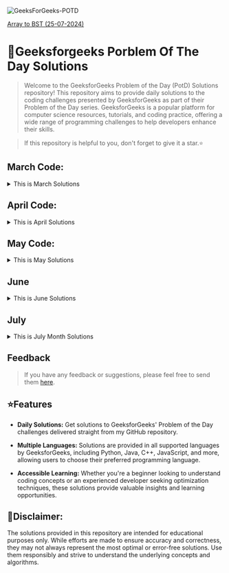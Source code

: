 
![GeeksForGeeks-POTD](https://socialify.git.ci/HackResist/GeeksforGeeks-POTD/image?description=1&descriptionEditable=Welcome%20to%20the%20repository.%20This%20repository%20Helps%20to%20Improve%20Your%20Coding%20Skills.%20&font=Rokkitt&name=1&owner=1&pattern=Solid&stargazers=1&theme=Dark)

[Array to BST
(25-07-2024)](https://github.com/HackResist/GeeksForGeeks-POTD/tree/main/July%202024/25-07-2024) 

<!--
<p align="center">
  <a href="#blank"><img src="Geeksforgeeks.png" alt="HackResist"></a>
</p>
<div align='left'>
-->
<h1>📖Geeksforgeeks Porblem Of The Day Solutions</h1> 
</div>

 >Welcome to the GeeksforGeeks Problem of the Day (PotD) Solutions repository! This repository aims to provide daily solutions to the coding challenges presented by GeeksforGeeks as part of their Problem of the Day series. GeeksforGeeks is a popular platform for computer science resources, tutorials, and coding practice, offering a wide range of programming challenges to help developers enhance their skills.

 
 >If this repository is helpful to you, don't forget to give it a star.⭐
## March Code:
<details>
<summary>This is March Solutions</summary>

[17-03-2024](https://github.com/HackResist/GeeksForGeeks-POTD/tree/main/17-03-2024)

[18-03-2024](https://github.com/HackResist/GeeksForGeeks-POTD/tree/main/18-03-2024)

[19-03-2024](https://github.com/HackResist/GeeksForGeeks-POTD/tree/main/19-03-2024)

[20-03-2024](https://github.com/HackResist/GeeksForGeeks-POTD/tree/main/20-03-2024) 

[21-03-2024](https://github.com/HackResist/GeeksForGeeks-POTD/tree/main/21-03-2024)

[22-03-2024](https://github.com/HackResist/GeeksForGeeks-POTD/tree/main/22-03-2024)

[23-03-2024](https://github.com/HackResist/GeeksForGeeks-POTD/tree/main/23-03-2024)

[24-03-2024](https://github.com/HackResist/GeeksForGeeks-POTD/tree/main/24-03-2024) 

[25-03-2024](https://github.com/HackResist/GeeksForGeeks-POTD/tree/main/25-03-2024)

[26-03-2024](https://github.com/HackResist/GeeksForGeeks-POTD/tree/main/26-03-2024)

[27-03-2024](https://github.com/HackResist/GeeksForGeeks-POTD/tree/main/27-03-2024)

[28-03-2024](https://github.com/HackResist/GeeksForGeeks-POTD/tree/main/28-03-2024) 


[30-03-2024](https://github.com/HackResist/GeeksForGeeks-POTD/tree/main/30-03-2024)

[31-03-2024](https://github.com/HackResist/GeeksForGeeks-POTD/tree/main/31-03-2024) 


</details>


## April Code:
<details>
<summary>This is April Solutions</summary>

[01-04-2024](https://github.com/HackResist/GeeksForGeeks-POTD/tree/main/1-04-2024)

[02-04-2024](https://github.com/HackResist/GeeksForGeeks-POTD/tree/main/2-04-2024)

[03-04-2024](https://github.com/HackResist/GeeksForGeeks-POTD/tree/main/03-04-2024)

[04-04-2024](https://github.com/HackResist/GeeksForGeeks-POTD/tree/main/04-04-2024)

[05-04-2024](https://github.com/HackResist/GeeksForGeeks-POTD/tree/main/05-04-2024)

[06-04-2024](https://github.com/HackResist/GeeksForGeeks-POTD/tree/main/06-04-2024)

[07-04-2024](https://github.com/HackResist/GeeksForGeeks-POTD/tree/main/07-04-2024)

[08-04-2024](https://github.com/HackResist/GeeksForGeeks-POTD/tree/main/08-04-2024)

[09-04-2024](https://github.com/HackResist/GeeksForGeeks-POTD/tree/main/09-04-2024)

[10-04-2024](https://github.com/HackResist/GeeksForGeeks-POTD/tree/main/10-04-2024)

[11-04-2024](https://github.com/HackResist/GeeksForGeeks-POTD/tree/main/11-04-2024)

[12-04-2024](https://github.com/HackResist/GeeksForGeeks-POTD/tree/main/12-04-2024)

[13-04-2024](https://github.com/HackResist/GeeksForGeeks-POTD/tree/main/13-04-2024)

[14-04-2024](https://github.com/HackResist/GeeksForGeeks-POTD/tree/main/14-04-2024)


[15-04-2024](https://github.com/HackResist/GeeksForGeeks-POTD/tree/main/15-04-2024)

[16-04-2024](https://github.com/HackResist/GeeksForGeeks-POTD/tree/main/16-04-2024)

[17-04-2024](https://github.com/HackResist/GeeksForGeeks-POTD/tree/main/17-04-2024)

[18-04-2024](https://github.com/HackResist/GeeksForGeeks-POTD/tree/main/18-04-2024)

[19-04-2024](https://github.com/HackResist/GeeksForGeeks-POTD/tree/main/19-04-2024)

[20-04-2024](https://github.com/HackResist/GeeksForGeeks-POTD/tree/main/20-04-2024)

[21-04-2024](https://github.com/HackResist/GeeksForGeeks-POTD/tree/main/21-04-2024)

[22-04-2024](https://github.com/HackResist/GeeksForGeeks-POTD/tree/main/22-04-2024)

[23-04-2024](https://github.com/HackResist/GeeksForGeeks-POTD/tree/main/23-04-2024)

[24-04-2024](https://github.com/HackResist/GeeksForGeeks-POTD/tree/main/24-04-2024)

[25-04-2024](https://github.com/HackResist/GeeksForGeeks-POTD/tree/main/25-04-2024)

[26-04-2024](https://github.com/HackResist/GeeksForGeeks-POTD/tree/main/26-04-2024)

[27-04-2024](https://github.com/HackResist/GeeksForGeeks-POTD/tree/main/27-04-2024)

[28-04-2024](https://github.com/HackResist/GeeksForGeeks-POTD/tree/main/28-04-2024)

[30-04-2024](https://github.com/HackResist/GeeksForGeeks-POTD/tree/main/30-04-2024)

</details>

## May Code:
<details>
<summary>This is May Solutions</summary>

[01-05-2024](https://github.com/HackResist/GeeksForGeeks-POTD/tree/main/01-05-2024)

[02-05-2024](https://github.com/HackResist/GeeksForGeeks-POTD/tree/main/02-05-2024)

[03-05-2024](https://github.com/HackResist/GeeksForGeeks-POTD/tree/main/03-05-2024)

[04-05-2024](https://github.com/HackResist/GeeksForGeeks-POTD/tree/main/04-05-2024)

[05-05-2024](https://github.com/HackResist/GeeksForGeeks-POTD/tree/main/05-05-2024)

[06-05-2024](https://github.com/HackResist/GeeksForGeeks-POTD/tree/main/06-05-2024)

[07-05-2024](https://github.com/HackResist/GeeksForGeeks-POTD/tree/main/07-05-2024)

[08-05-2024](https://github.com/HackResist/GeeksForGeeks-POTD/tree/main/08-05-2024)

[09-05-2024](https://github.com/HackResist/GeeksForGeeks-POTD/tree/main/09-05-2024)

[10-05-2024](https://github.com/HackResist/GeeksForGeeks-POTD/tree/main/10-05-2024)

[11-05-2024](https://github.com/HackResist/GeeksForGeeks-POTD/tree/main/11-05-2024)

[12-05-2024](https://github.com/HackResist/GeeksForGeeks-POTD/tree/main/12-05-2024)

[13-05-2024](https://github.com/HackResist/GeeksForGeeks-POTD/tree/main/13-05-2024)

</details>

## June

<details>
  <summary>This is June Solutions</summary>
  
  [06-06-2024](https://github.com/HackResist/GeeksForGeeks-POTD/tree/main/June/06-06-2024)
  
  [07-06-2024](https://github.com/HackResist/GeeksForGeeks-POTD/tree/main/June/07-06-2024)
  
  [08-06-2024](https://github.com/HackResist/GeeksForGeeks-POTD/tree/main/June/08-06-2024)
  
  [09-06-2024](https://github.com/HackResist/GeeksForGeeks-POTD/tree/main/June/09-06-2024)
  
  [10-06-2024](https://github.com/HackResist/GeeksForGeeks-POTD/tree/main/June/10-06-2024)
  
  [11-06-2024](https://github.com/HackResist/GeeksForGeeks-POTD/tree/main/June/11-06-2024)
  
  [12-06-2024](https://github.com/HackResist/GeeksForGeeks-POTD/tree/main/June/12-06-2024)
  
  [13-06-2024](https://github.com/HackResist/GeeksForGeeks-POTD/tree/main/June/13-06-2024)
  
  [14-06-2024](https://github.com/HackResist/GeeksForGeeks-POTD/tree/main/June/14-06-2024)
  
  [15-06-2024](https://github.com/HackResist/GeeksForGeeks-POTD/tree/main/June/15-06-2024)
  
  [16-06-2024](https://github.com/HackResist/GeeksForGeeks-POTD/tree/main/June/16-06-2024)
  
  [17-06-2024](https://github.com/HackResist/GeeksForGeeks-POTD/tree/main/June/17-06-2024)
  
  [18-06-2024](https://github.com/HackResist/GeeksForGeeks-POTD/tree/main/June/18-06-2024)
  
  [19-06-2024](https://github.com/HackResist/GeeksForGeeks-POTD/tree/main/June/19-06-2024)
  
  [20-06-2024](https://github.com/HackResist/GeeksForGeeks-POTD/tree/main/June/20-06-2024)
  
  [21-06-2024](https://github.com/HackResist/GeeksForGeeks-POTD/tree/main/June/21-06-2024)
  
  [22-06-2024](https://github.com/HackResist/GeeksForGeeks-POTD/tree/main/June/22-06-2024)
  
  [23-06-2024](https://github.com/HackResist/GeeksForGeeks-POTD/tree/main/June/23-06-2024)
  
  [24-06-2024](https://github.com/HackResist/GeeksForGeeks-POTD/tree/main/June/24-06-2024)
  
  [25-06-2024](https://github.com/HackResist/GeeksForGeeks-POTD/tree/main/June/25-06-2024)
  
  [26-06-2024](https://github.com/HackResist/GeeksForGeeks-POTD/tree/main/June/26-06-2024)
  
  [27-06-2024](https://github.com/HackResist/GeeksForGeeks-POTD/tree/main/June/27-06-2024)
  
  [28-06-2024](https://github.com/HackResist/GeeksForGeeks-POTD/tree/main/June/28-06-2024)
  
  [29-06-2024](https://github.com/HackResist/GeeksForGeeks-POTD/tree/main/June/29-06-2024)
  
  [30-06-2024](https://github.com/HackResist/GeeksForGeeks-POTD/tree/main/June/30-06-2024)
</details>

## July

<details>
  <summary>This is July Month Solutions</summary>
    
  [02-07-2024](https://github.com/HackResist/GeeksForGeeks-POTD/tree/main/July%202024/02-07-2024)
  
  [03-07-2024](https://github.com/HackResist/GeeksForGeeks-POTD/tree/main/July%202024/03-07-2024)
  
  [04-07-2024](https://github.com/HackResist/GeeksForGeeks-POTD/tree/main/July%202024/04-07-2024)
  
  [05-07-2024](https://github.com/HackResist/GeeksForGeeks-POTD/tree/main/July%202024/05-07-2024)
  
  [06-07-2024](https://github.com/HackResist/GeeksForGeeks-POTD/tree/main/July%202024/06-07-2024)
  
  [08-07-2024](https://github.com/HackResist/GeeksForGeeks-POTD/tree/main/July%202024/08-07-2024)
  
  [09-07-2024](https://github.com/HackResist/GeeksForGeeks-POTD/tree/main/July%202024/09-07-2024)
  
  [10-07-2024](https://github.com/HackResist/GeeksForGeeks-POTD/tree/main/July%202024/10-07-2024)
  
  [11-07-2024](https://github.com/HackResist/GeeksForGeeks-POTD/tree/main/July%202024/11-07-2024)
  
  [12-07-2024](https://github.com/HackResist/GeeksForGeeks-POTD/tree/main/July%202024/12-07-2024)
  
  [13-07-2024](https://github.com/HackResist/GeeksForGeeks-POTD/tree/main/July%202024/13-07-2024)
  
  [14-07-2024](https://github.com/HackResist/GeeksForGeeks-POTD/tree/main/July%202024/14-07-2024)
  
  [15-07-2024](https://github.com/HackResist/GeeksForGeeks-POTD/tree/main/July%202024/15-07-2024)
  
  [16-07-2024](https://github.com/HackResist/GeeksForGeeks-POTD/tree/main/July%202024/16-07-2024)
  
  [20-07-2024](https://github.com/HackResist/GeeksForGeeks-POTD/tree/main/July%202024/20-07-2024)
  
  [21-07-2024](https://github.com/HackResist/GeeksForGeeks-POTD/tree/main/July%202024/21-07-2024)
  
  [22-07-2024](https://github.com/HackResist/GeeksForGeeks-POTD/tree/main/July%202024/22-07-2024)
  
  [23-07-2024](https://github.com/HackResist/GeeksForGeeks-POTD/tree/main/July%202024/23-07-2024)
  
  [24-07-2024](https://github.com/HackResist/GeeksForGeeks-POTD/tree/main/July%202024/24-07-2024)
  
  [25-07-2024](https://github.com/HackResist/GeeksForGeeks-POTD/tree/main/July%202024/25-07-2024)
</details>

## Feedback
> If you have any feedback or suggestions, please feel free to send them [here](https://geeksforgeeks-potd-solution-suggestion.vercel.app/).



## ⭐️Features
 - **Daily Solutions:**   Get solutions to GeeksforGeeks' Problem of the Day challenges delivered straight from my GitHub repository.


 - **Multiple Languages:** Solutions are provided in all supported languages by GeeksforGeeks, including Python, Java, C++, JavaScript, and more, allowing users to choose their preferred programming language.

 - **Accessible Learning:** Whether you're a beginner looking to understand coding concepts or an experienced developer seeking optimization techniques, these solutions provide valuable insights and learning opportunities.

## **💬Disclaimer:** 
The solutions provided in this repository are intended for educational purposes only. While efforts are made to ensure accuracy and correctness, they may not always represent the most optimal or error-free solutions. Use them responsibly and strive to understand the underlying concepts and algorithms.
